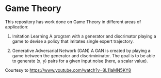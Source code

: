 # Game Theory

This repository has work done on Game Theory in different areas of application:

1. Imitation Learning
  A program with a generator and discrimator playing a game to devise a policy that imitates single expert trajectory.

2. Generative Adversarial Network (GAN)
  A GAN is created by playing a game between the generator and discrimininator. The goal is to be able to generate (x, y) pairs for a given input noise (here, a scalar     value).
  
  Courtesy to https://www.youtube.com/watch?v=8L11aMN5KY8
